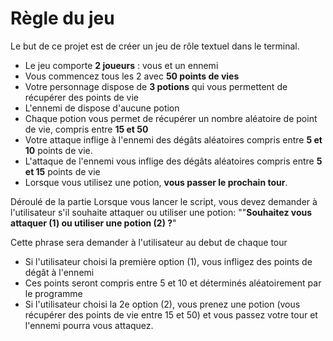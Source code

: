 # Règle du jeu

Le but de ce projet est de créer un jeu de rôle textuel dans le terminal.

- Le jeu comporte **2 joueurs** : vous et un ennemi
- Vous commencez tous les 2 avec **50 points de vies**
- Votre personnage dispose de **3 potions** qui vous permettent de récupérer des points de vie
- L'ennemi de dispose d'aucune potion
- Chaque potion vous permet de récupérer un nombre aléatoire de point de vie, compris entre **15 et 50**
- Votre attaque inflige à l'ennemi des dégâts aléatoires compris entre **5 et 10** points de vie.
- L'attaque de l'ennemi vous inflige des dégâts aléatoires compris entre **5 et 15** points de vie
- Lorsque vous utilisez une potion, **vous passer le prochain tour**.

Déroulé de la partie
Lorsque vous lancer le script, vous devez demander à l'utilisateur s'il souhaite attaquer ou utiliser une potion: ""**Souhaitez vous attaquer (1) ou utiliser une potion (2) ?**"

Cette phrase sera demander à l'utilisateur au debut de chaque tour

- Si l'utilisateur choisi la première option (1), vous infligez des points de dégât à l'ennemi
- Ces points seront compris entre 5 et 10 et déterminés aléatoirement par le programme 
- Si l'utilisateur choisi la 2e option (2), vous prenez une potion (vous récupérer des points de vie entre 15 et 50) et vous passez votre tour et l'ennemi pourra vous attaquez.